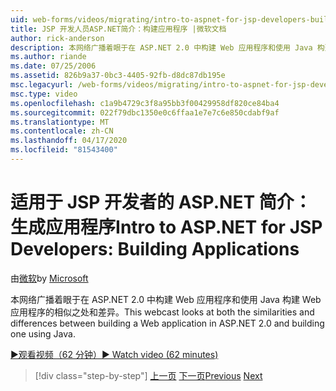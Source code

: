 ```yaml
---
uid: web-forms/videos/migrating/intro-to-aspnet-for-jsp-developers-building-applications
title: JSP 开发人员ASP.NET简介：构建应用程序 |微软文档
author: rick-anderson
description: 本网络广播着眼于在 ASP.NET 2.0 中构建 Web 应用程序和使用 Java 构建 Web 应用程序的相似之处和差异。
ms.author: riande
ms.date: 07/25/2006
ms.assetid: 826b9a37-0bc3-4405-92fb-d8dc87db195e
msc.legacyurl: /web-forms/videos/migrating/intro-to-aspnet-for-jsp-developers-building-applications
msc.type: video
ms.openlocfilehash: c1a9b4729c3f8a95bb3f00429958df820ce84ba4
ms.sourcegitcommit: 022f79dbc1350e0c6ffaa1e7e7c6e850cdabf9af
ms.translationtype: MT
ms.contentlocale: zh-CN
ms.lasthandoff: 04/17/2020
ms.locfileid: "81543400"
---
```

# <a name="intro-to-aspnet-for-jsp-developers-building-applications"></a><span data-ttu-id="02a62-103">适用于 JSP 开发者的 ASP.NET 简介：生成应用程序</span><span class="sxs-lookup"><span data-stu-id="02a62-103">Intro to ASP.NET for JSP Developers: Building Applications</span></span>

<span data-ttu-id="02a62-104">由[微软](https://github.com/microsoft)</span><span class="sxs-lookup"><span data-stu-id="02a62-104">by [Microsoft](https://github.com/microsoft)</span></span>

<span data-ttu-id="02a62-105">本网络广播着眼于在 ASP.NET 2.0 中构建 Web 应用程序和使用 Java 构建 Web 应用程序的相似之处和差异。</span><span class="sxs-lookup"><span data-stu-id="02a62-105">This webcast looks at both the similarities and differences between building a Web application in ASP.NET 2.0 and building one using Java.</span></span>

[<span data-ttu-id="02a62-106">&#9654;观看视频（62 分钟）</span><span class="sxs-lookup"><span data-stu-id="02a62-106">&#9654; Watch video (62 minutes)</span></span>](https://channel9.msdn.com/Blogs/ASP-NET-Site-Videos/intro-to-aspnet-for-jsp-developers-building-applications)

> [!div class="step-by-step"]
> <span data-ttu-id="02a62-107">[上一页](intro-to-aspnet-for-jsp-developers-welcome-to-aspnet-20.md)
> [下一页](intro-to-aspnet-for-coldfusion-developers-adding-aspnet-to-your-repertoire.md)</span><span class="sxs-lookup"><span data-stu-id="02a62-107">[Previous](intro-to-aspnet-for-jsp-developers-welcome-to-aspnet-20.md)
[Next](intro-to-aspnet-for-coldfusion-developers-adding-aspnet-to-your-repertoire.md)</span></span>

